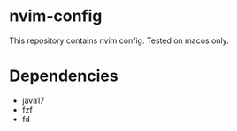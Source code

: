 # nvim-config
This repository contains nvim config. Tested on macos only.

# Dependencies
- java17
- fzf
- fd
